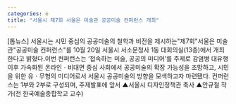 ```yaml
---
categories: e
title: "서울시 제7회 서울은 미술관 공공미술 컨퍼런스 개최"
---
```

[톱뉴스] 서울시는 시민 중심의 공공미술의 철학과 비전을 제시하는"제7회"서울은 미술관"공공미술 컨퍼런스"를 10월 20일 서울시 서소문청사 1동 대회의실(13층)에서 개최한다고 밝혔다.이번 컨퍼런스는 ‘접속하는 미술, 공공의 미디어’를 주제로 감염병 대유행 이후 가속화된 온라인ㆍ비대면 중심 사회에서 공공미술의 확장 가능성을 조망하고, 시민을 위한 유ㆍ무형의 미디어로서 서울시 공공미술의 방향을 모색하고자 마련됐다. 컨퍼런스는 1부와 2부로 구성되며, 주제발표에 앞서 ▲서울시 디자인정책관 축사 ▲안규철 작가(전 한국예술종합학교 교수)